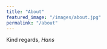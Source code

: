 ```yaml
---
title: "About"
featured_image: "/images/about.jpg"
permalink: "/about"
---
```


Kind regards,
*Hans*
